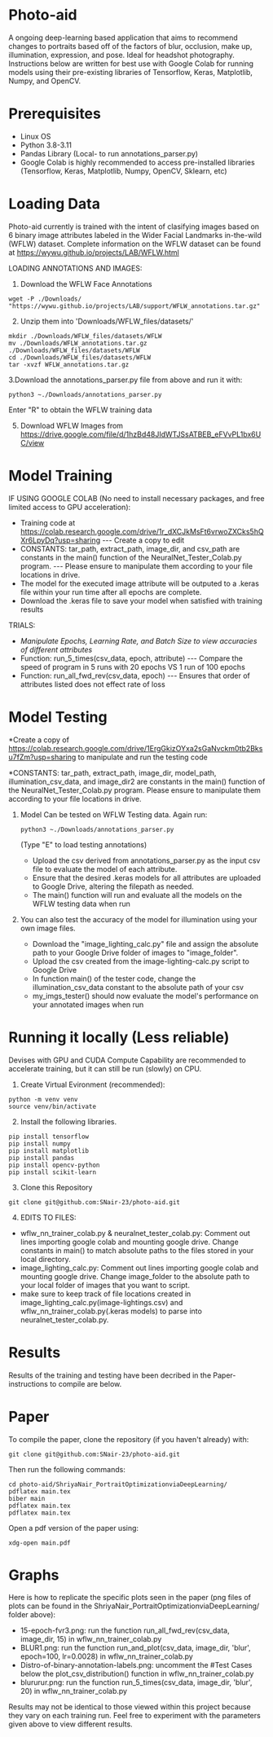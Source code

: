 # Photo-aid
A ongoing deep-learning based application that aims to recommend changes to portraits based off of the factors of blur, occlusion, make up, illumination, expression, and pose. Ideal for headshot photography. Instructions below are written for best use with Google Colab for running models using their pre-existing libraries of Tensorflow, Keras, Matplotlib, Numpy, and OpenCV.

# Prerequisites
- Linux OS
- Python 3.8-3.11
- Pandas Library (Local- to run annotations_parser.py)
- Google Colab is highly recommended to access pre-installed libraries (Tensorflow, Keras, Matplotlib, Numpy, OpenCV, Sklearn, etc)

# Loading Data
Photo-aid currently is trained with the intent of clasifying images based on 6 binary image attributes labeled in the Wider Facial Landmarks in-the-wild (WFLW) dataset. Complete information on the WFLW dataset can be found at https://wywu.github.io/projects/LAB/WFLW.html 

LOADING ANNOTATIONS AND IMAGES:
1. Download the WFLW Face Annotations
~~~
wget -P ./Downloads/ "https://wywu.github.io/projects/LAB/support/WFLW_annotations.tar.gz"
~~~
2. Unzip them into 'Downloads/WFLW_files/datasets/'
~~~
mkdir ./Downloads/WFLW_files/datasets/WFLW
mv ./Downloads/WFLW_annotations.tar.gz ./Downloads/WFLW_files/datasets/WFLW
cd ./Downloads/WFLW_files/datasets/WFLW
tar -xvzf WFLW_annotations.tar.gz
~~~
3.Download the annotations_parser.py file from above and run it with:
~~~
python3 ~./Downloads/annotations_parser.py
~~~
Enter "R" to obtain the WFLW training data

5. Download WFLW Images from https://drive.google.com/file/d/1hzBd48JIdWTJSsATBEB_eFVvPL1bx6UC/view
   
# Model Training 
IF USING GOOGLE COLAB (No need to install necessary packages, and free limited access to GPU acceleration):
- Training code at https://colab.research.google.com/drive/1r_dXCJkMsFt6vrwoZXCks5hQXr6LpyDq?usp=sharing --- Create a copy to edit
- CONSTANTS: tar_path, extract_path, image_dir, and csv_path are constants in the main() function of the NeuralNet_Tester_Colab.py program. --- Please ensure to manipulate them according to your file locations in drive.
- The model for the executed image attribute will be outputed to a .keras file within your run time after all epochs are complete.
- Download the .keras file to save your model when satisfied with training results

TRIALS:
- *Manipulate Epochs, Learning Rate, and Batch Size to view accuracies of different attributes*
- Function: run_5_times(csv_data, epoch, attribute) --- Compare the speed of program in 5 runs with 20 epochs VS 1 run of 100 epochs
- Function: run_all_fwd_rev(csv_data, epoch) --- Ensures that order of attributes listed does not effect rate of loss

# Model Testing
*Create a copy of https://colab.research.google.com/drive/1ErgGkizOYxa2sGaNvckm0tb2Bksu7fZm?usp=sharing to manipulate and run the testing code

*CONSTANTS: tar_path, extract_path, image_dir, model_path, illumination_csv_data, and image_dir2 are constants in the main() function of the NeuralNet_Tester_Colab.py program. Please ensure to manipulate them according to your file locations in drive. 
  
1. Model Can be tested on WFLW Testing data. Again run:
   ~~~
   python3 ~./Downloads/annotations_parser.py
   ~~~
   (Type "E" to load testing annotations)
   - Upload the csv derived from annotations_parser.py as the input csv file to evaluate the model of each attribute.
   - Ensure that the desired .keras models for all attributes are uploaded to Google Drive, altering the filepath as needed.
   - The main() function will run and evaluate all the models on the WFLW testing data when run
   

2. You can also test the accuracy of the model for illumination using your own image files.
   - Download the "image_lighting_calc.py" file and assign the absolute path to your Google Drive folder of images to "image_folder".
   - Upload the csv created from the image-lighting-calc.py script to Google Drive
   - In function main() of the tester code, change the illumination_csv_data constant to the absolute path of your csv
   - my_imgs_tester() should now evaluate the model's performance on your annotated images when run

# Running it locally (Less reliable)
Devises with GPU and CUDA Compute Capability are recommended to accelerate training, but it can still be run (slowly) on CPU. 

1. Create Virtual Evironment (recommended):
~~~
python -m venv venv
source venv/bin/activate
~~~
2. Install the following libraries.
~~~
pip install tensorflow
pip install numpy
pip install matplotlib
pip install pandas
pip install opencv-python
pip install scikit-learn
~~~
3. Clone this Repository
~~~
git clone git@github.com:SNair-23/photo-aid.git
~~~
4. EDITS TO FILES:
  - wflw_nn_trainer_colab.py & neuralnet_tester_colab.py: Comment out lines importing google colab and mounting google drive. Change constants in main() to match absolute paths to the files stored in your local directory.
  - image_lighting_calc.py: Comment out lines importing google colab and mounting google drive. Change image_folder to the absolute path to your local folder of images that you want to script. 
  - make sure to keep track of file locations created in image_lighting_calc.py(image-lightings.csv) and wflw_nn_trainer_colab.py(.keras models) to parse into neuralnet_tester_colab.py.


# Results
Results of the training and testing have been decribed in the Paper- instructions to compile are below. 

# Paper
To compile the paper, clone the repository (if you haven't already) with:
~~~
git clone git@github.com:SNair-23/photo-aid.git
~~~
Then run the following commands:
~~~
cd photo-aid/ShriyaNair_PortraitOptimizationviaDeepLearning/
pdflatex main.tex
biber main
pdflatex main.tex
pdflatex main.tex
~~~
Open a pdf version of the paper using:
~~~
xdg-open main.pdf
~~~

# Graphs
Here is how to replicate the specific plots seen in the paper (png files of plots can be found in the ShriyaNair_PortraitOptimizationviaDeepLearning/ folder above):

- 15-epoch-fvr3.png: run the function run_all_fwd_rev(csv_data, image_dir, 15) in wflw_nn_trainer_colab.py
- BLUR1.png: run the function run_and_plot(csv_data, image_dir, 'blur', epoch=100, lr=0.0028) in wflw_nn_trainer_colab.py
- Distro-of-binary-annotation-labels.png: uncomment the #Test Cases below the plot_csv_distribution() function in wflw_nn_trainer_colab.py
- blururur.png: run the function run_5_times(csv_data, image_dir, 'blur', 20) in wflw_nn_trainer_colab.py

Results may not be identical to those viewed within this project because they vary on each training run. Feel free to experiment with the parameters given above to view different results.
